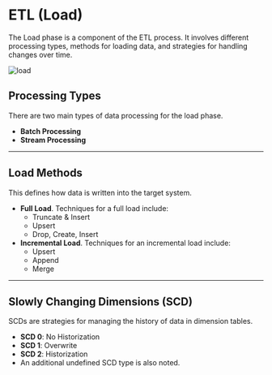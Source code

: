 # ETL (Load)

The Load phase is a component of the ETL process. It involves different processing types, methods for loading data, and strategies for handling changes over time.

![load](https://github.com/user-attachments/assets/9868007c-4014-458e-a677-ac3dc80aaad4)

## Processing Types

There are two main types of data processing for the load phase.
* **Batch Processing**
* **Stream Processing**

---

## Load Methods

This defines how data is written into the target system.

* **Full Load**. Techniques for a full load include:
    * Truncate & Insert
    * Upsert
    * Drop, Create, Insert
* **Incremental Load**. Techniques for an incremental load include:
    * Upsert
    * Append
    * Merge

---

## Slowly Changing Dimensions (SCD)

SCDs are strategies for managing the history of data in dimension tables.

* **SCD 0**: No Historization
* **SCD 1**: Overwrite
* **SCD 2**: Historization
* An additional undefined SCD type is also noted.
